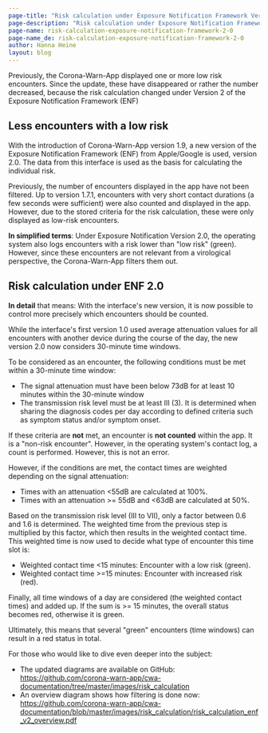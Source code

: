 ```yaml
---
page-title: "Risk calculation under Exposure Notification Framework Version 2"
page-description: "Risk calculation under Exposure Notification Framework Version 2"
page-name: risk-calculation-exposure-notification-framework-2-0
page-name_de: risk-calculation-exposure-notification-framework-2-0
author: Hanna Heine
layout: blog
---
```

 
Previously, the Corona-Warn-App displayed one or more low risk encounters. Since the update, these have disappeared or rather the number decreased, because the risk calculation changed under Version 2 of the Exposure Notification Framework (ENF)
 
<!-- overview -->

## Less encounters with a low risk

With the introduction of Corona-Warn-App version 1.9, a new version of the Exposure Notification Framework (ENF) from Apple/Google is used, version 2.0. The data from this interface is used as the basis for calculating the individual risk.
 
Previously, the number of encounters displayed in the app have not been filtered. Up to version 1.7.1, encounters with very short contact durations (a few seconds were sufficient) were also counted and displayed in the app. However, due to the stored criteria for the risk calculation, these were only displayed as low-risk encounters.

**In simplified terms**: Under Exposure Notification Version 2.0, the operating system also logs encounters with a risk lower than "low risk" (green). However, since these encounters are not relevant from a virological perspective, the Corona-Warn-App filters them out.


## Risk calculation under ENF 2.0 

**In detail** that means:  With the interface's new version, it is now possible to control more precisely which encounters should be counted.

While the interface's first version 1.0 used average attenuation values for all encounters with another device during the course of the day, the new version 2.0 now considers 30-minute time windows.

To be considered as an encounter, the following conditions must be met within a 30-minute time window:
- The signal attenuation must have been below 73dB for at least 10 minutes within the 30-minute window
- The transmission risk level must be at least III (3). It is determined when sharing the diagnosis codes per day according to defined criteria such as symptom status and/or symptom onset.

If these criteria are **not** met, an encounter is **not counted** within the app. It is a "non-risk encounter". However, in the operating system's contact log, a count is performed. However, this is not an error.

However, if the conditions are met, the contact times are weighted depending on the signal attenuation:
- Times with an attenuation <55dB are calculated at 100%.
- Times with an attenuation >= 55dB and <63dB are calculated at 50%.

Based on the transmission risk level (III to VII), only a factor between 0.6 and 1.6 is determined. The weighted time from the previous step is multiplied by this factor, which then results in the weighted contact time.
This weighted time is now used to decide what type of encounter this time slot is:
- Weighted contact time <15 minutes: Encounter with a low risk (green).
- Weighted contact time >=15 minutes: Encounter with increased risk (red).

Finally, all time windows of a day are considered (the weighted contact times) and added up. If the sum is >= 15 minutes, the overall status becomes red, otherwise it is green.

Ultimately, this means that several "green" encounters (time windows) can result in a red status in total.

For those who would like to dive even deeper into the subject:
- The updated diagrams are available on GitHub: https://github.com/corona-warn-app/cwa-documentation/tree/master/images/risk_calculation
- An overview diagram shows how filtering is done now: https://github.com/corona-warn-app/cwa-documentation/blob/master/images/risk_calculation/risk_calculation_enf_v2_overview.pdf
 

